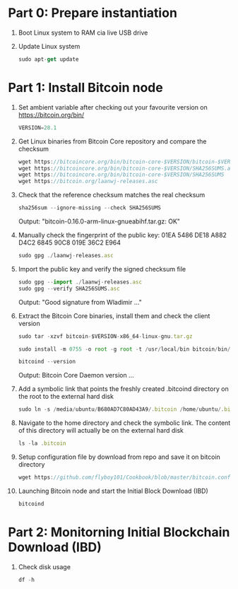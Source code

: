 # Part 0: Prepare instantiation
1. Boot Linux system to RAM cia live USB drive

2. Update Linux system
   ```js
   sudo apt-get update
   ```

# Part 1: Install Bitcoin node

1. Set ambient variable after checking out your favourite version on https://bitcoin.org/bin/
   ```js
   VERSION=28.1
   ```
     
2. Get Linux binaries from Bitcoin Core repository and compare the checksum
   ```js
   wget https://bitcoincore.org/bin/bitcoin-core-$VERSION/bitcoin-$VERSION-x86_64-linux-gnu.tar.gz
   wget https://bitcoincore.org/bin/bitcoin-core-$VERSION/SHA256SUMS.asc
   wget https://bitcoincore.org/bin/bitcoin-core-$VERSION/SHA256SUMS
   wget https://bitcoin.org/laanwj-releases.asc
   ```

3. Check that the reference checksum matches the real checksum
   ```js
   sha256sum --ignore-missing --check SHA256SUMS
   ```
   Output: "bitcoin-0.16.0-arm-linux-gnueabihf.tar.gz: OK"


4. Manually check the fingerprint of the public key:
  01EA 5486 DE18 A882 D4C2  6845 90C8 019E 36C2 E964
   ```js
   sudo gpg ./laanwj-releases.asc
   ```

5. Import the public key and verify the signed checksum file
   ```js
   sudo gpg --import ./laanwj-releases.asc
   sudo gpg --verify SHA256SUMS.asc
   ```
   Output: "Good signature from Wladimir ..."

6. Extract the Bitcoin Core binaries, install them and check the client version
   ```js
   sudo tar -xzvf bitcoin-$VERSION-x86_64-linux-gnu.tar.gz
   ```
   ```js
   sudo install -m 0755 -o root -g root -t /usr/local/bin bitcoin/bin/bitcoin-cli bitcoin/bin/bitcoind
   ```
   ```js
   bitcoind --version
   ```
   Output: Bitcoin Core Daemon version ...

7. Add a symbolic link that points the freshly created .bitcoind directory on the root to the external hard disk 
   ```js
   sudo ln -s /media/ubuntu/B680AD7C80AD43A9/.bitcoin /home/ubuntu/.bitcoin
   ```

8. Navigate to the home directory and check the symbolic link. The content of this directory will actually be on the external hard disk
   ```js
   ls -la .bitcoin
   ```
   
9. Setup configuration file by download from repo and save it on bitcoin directory
   ```js
   wget https://github.com/flyboy101/Cookbook/blob/master/bitcoin.conf
   ```

10. Launching Bitcoin node and start the Initial Block Download (IBD)
    ```js
    bitcoind
    ```

# Part 2: Monitorning Initial Blockchain Download (IBD)
1. Check disk usage
   ```js
   df -h
   ```
